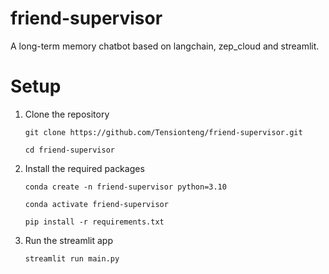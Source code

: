 # friend-supervisor
A long-term memory chatbot based on langchain, zep_cloud and streamlit. 

# Setup
1. Clone the repository
   ```
   git clone https://github.com/Tensionteng/friend-supervisor.git

   cd friend-supervisor
   ```
2. Install the required packages
   ```
   conda create -n friend-supervisor python=3.10
   
   conda activate friend-supervisor
   
   pip install -r requirements.txt
   ```

3. Run the streamlit app
    ```
    streamlit run main.py
    ```